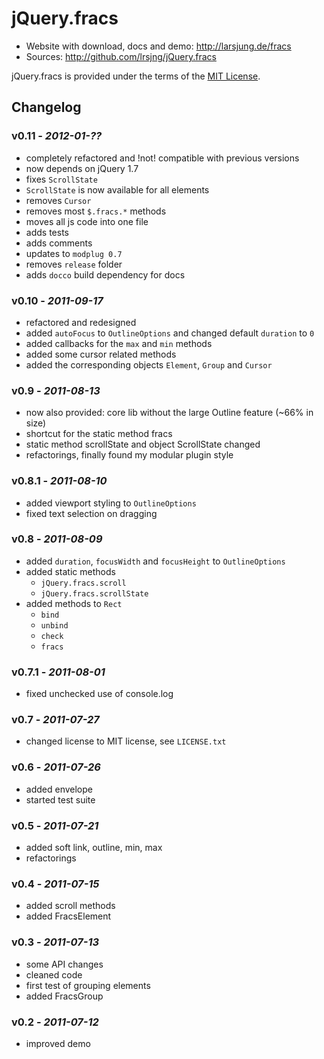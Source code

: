 # jQuery.fracs

* Website with download, docs and demo: <http://larsjung.de/fracs>
* Sources: <http://github.com/lrsjng/jQuery.fracs>

jQuery.fracs is provided under the terms of the [MIT License](http://github.com/lrsjng/jQuery.fracs/blob/master/LICENSE.txt).


## Changelog

### v0.11 - *2012-01-??*

* completely refactored and !not! compatible with previous versions
* now depends on jQuery 1.7
* fixes `ScrollState`
* `ScrollState` is now available for all elements
* removes `Cursor`
* removes most `$.fracs.*` methods
* moves all js code into one file
* adds tests
* adds comments
* updates to `modplug 0.7`
* removes `release` folder
* adds `docco` build dependency for docs


### v0.10 - *2011-09-17*

* refactored and redesigned
* added `autoFocus` to `OutlineOptions` and changed default `duration` to `0`
* added callbacks for the `max` and `min` methods
* added some cursor related methods
* added the corresponding objects `Element`, `Group` and `Cursor`


### v0.9 - *2011-08-13*

* now also provided: core lib without the large Outline feature (~66% in size)
* shortcut for the static method fracs
* static method scrollState and object ScrollState changed
* refactorings, finally found my modular plugin style


### v0.8.1 - *2011-08-10*

* added viewport styling to `OutlineOptions`
* fixed text selection on dragging


### v0.8 - *2011-08-09*

* added `duration`, `focusWidth` and `focusHeight` to `OutlineOptions`
* added static methods
    * `jQuery.fracs.scroll`
    * `jQuery.fracs.scrollState`
* added methods to `Rect`
    * `bind`
    * `unbind`
    * `check`
    * `fracs`


### v0.7.1 - *2011-08-01*

* fixed unchecked use of console.log


### v0.7 - *2011-07-27*

* changed license to MIT license, see `LICENSE.txt`


### v0.6 - *2011-07-26*

* added envelope
* started test suite


### v0.5 - *2011-07-21*

* added soft link, outline, min, max
* refactorings


### v0.4 - *2011-07-15*

* added scroll methods
* added FracsElement


### v0.3 - *2011-07-13*

* some API changes
* cleaned code
* first test of grouping elements
* added FracsGroup


### v0.2 - *2011-07-12*

* improved demo
